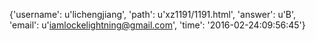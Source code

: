 {'username': u'lichengjiang', 'path': u'xz1191/1191.html', 'answer': u'B', 'email': u'iamlockelightning@gmail.com', 'time': '2016-02-24:09:56:45'}